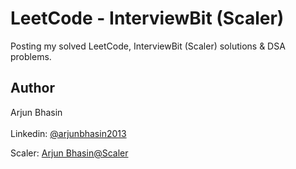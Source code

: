 # LeetCode - InterviewBit (Scaler)

Posting my solved LeetCode, InterviewBit (Scaler) solutions & DSA problems. 

## Author 

Arjun Bhasin<br><br>
Linkedin: [@arjunbhasin2013](https://www.linkedin.com/in/arjun-bhasin-ds/)

Scaler: [Arjun Bhasin@Scaler](https://www.scaler.com/academy/profile/5dad1f41a35d/)
